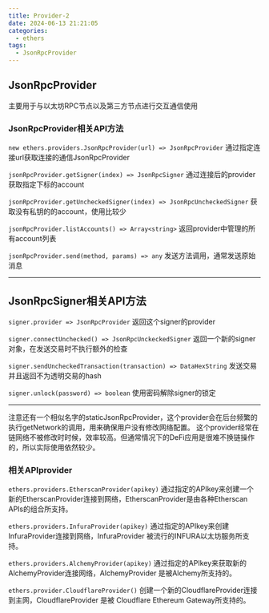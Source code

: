 ```yaml
---
title: Provider-2
date: 2024-06-13 21:21:05
categories:
  - ethers
tags:
  - JsonRpcProvider
---
```


## JsonRpcProvider
主要用于与以太坊RPC节点以及第三方节点进行交互通信使用

### JsonRpcProvider相关API方法

`new ethers.providers.JsonRpcProvider(url) => JsonRpcProvider`
通过指定连接url获取连接的通信JsonRpcProvider

`jsonRpcProvider.getSigner(index) => JsonRpcSigner`
通过连接后的provider获取指定下标的account

`jsonRpcProvider.getUncheckedSigner(index) => JsonRpcUncheckedSigner`
获取没有私钥的的account，使用比较少

`jsonRpcProvider.listAccounts() => Array<string>`
返回provider中管理的所有account列表

`jsonRpcProvider.send(method, params) => any`
发送方法调用，通常发送原始消息

---

## JsonRpcSigner相关API方法

`signer.provider => JsonRpcProvider`
返回这个signer的provider

`signer.connectUnchecked() => JsonRpcUnckeckedSigner`
返回一个新的signer对象，在发送交易时不执行额外的检查

`signer.sendUncheckedTransaction(transaction) => DataHexString`
发送交易并且返回不为透明交易的hash

`signer.unlock(password) => boolean`
使用密码解除signer的锁定

---

注意还有一个相似名字的staticJsonRpcProvider，这个provider会在后台频繁的执行getNetwork的调用，用来确保用户没有修改网络配置。
这个provider经常在链网络不被修改时时候，效率较高。但通常情况下的DeFi应用是很难不换链操作的，所以实际使用依然较少。


### 相关APIprovider

`ethers.providers.EtherscanProvider(apikey)` 
通过指定的APIkey来创建一个新的EtherscanProvider连接到网络，EtherscanProvider是由各种Etherscan APIs的组合所支持。

`ethers.providers.InfuraProvider(apikey)`
通过指定的APIkey来创建InfuraProvider连接到网络，InfuraProvider 被流行的INFURA以太坊服务所支持。

`ethers.providers.AlchemyProvider(apikey)`
通过指定的APIkey来获取新的AlchemyProvider连接网络，AlchemyProvider 是被Alchemy所支持的。

`ethers.provider.CloudflareProvider()`
创建一个新的CloudflareProvider连接到主网，CloudflareProvider 是被 Cloudflare Ethereum Gateway所支持的。


